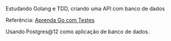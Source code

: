 Estudando Golang e TDD, criando uma API com banco de dados

Referência: [Aprenda Go com Testes](https://larien.gitbook.io/aprenda-go-com-testes/criando-uma-aplicacao/servidor-http)

Usando Postgres@12 como aplicação de banco de dados.